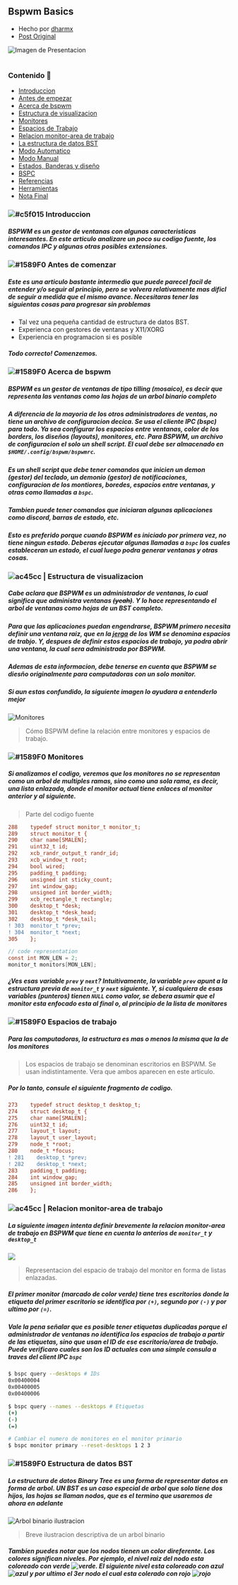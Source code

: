 ## Bspwm Basics
- Hecho por [dharmx](https://github.com/dharmx)
- [Post Original](https://dharmx.is-a.dev/bspwm-basics/)

![Imagen de Presentacion](https://dharmx.is-a.dev/bspwm-basics/images/featured-image.png)

<h1>
  <a href="#--------">
    <img alt="" align="left" src="https://img.shields.io/github/stars/Bleyom/bspwm-basics?color=0b0d10&label=Stars%20%E2%AD%90&style=for-the-badge"/>
  </a>
  <a href="#--------">
    <img alt="" align="right" src="https://img.shields.io/github/forks/Bleyom/bspwm-basics?color=0b0d10&label=Forks%20%F0%9F%94%B1&style=for-the-badge"/>
  </a>
</h1>

#

### Contenido 📖

- [Introduccion](#-introduccion)
- [Antes de empezar](#-antes-de-comenzar)
- [Acerca de bspwm](#-acerca-de-bspwm)
- [Estructura de visualizacion](#-estructura-de-visualizacion)
- [Monitores](#-monitores)
- [Espacios de Trabajo](#-espacios-de-trabajo)
- [Relacion monitor-area de trabajo](#--relacion-monitor-area-de-trabajo)
- [La estructura de datos BST](#-estructura-de-datos-bst)
- [Modo Automatico]()
- [Modo Manual]()
- [Estados, Banderas y diseño]()
- [BSPC]()
- [Referencias]()
- [Herramientas]()
- [Nota Final]()

### ![#c5f015](https://via.placeholder.com/15/c5f015/c5f015.png) Introduccion
#####  BSPWM es un gestor de ventanas con algunas caracteristicas interesantes. En este articulo analizare un poco su codigo fuente, los comandos IPC y algunas otras posibles extensiones. 

### ![#1589F0](https://via.placeholder.com/15/1589F0/1589F0.png) Antes de comenzar
##### Este es una articulo bastante intermedio que puede parecel facil de entender y/o seguir al principio, pero se volvera relativamente mas dificl de seguir a medida que el mismo avance. Necesitaras tener las siguientas cosas para progresar sin problemas

- Tal vez una pequeña cantidad de estructura de datos BST.
- Experienca con gestores de ventanas y X11/XORG
- Experiencia en programacion si es posible
##### Todo correcto! Comenzemos.

### ![#1589F0](https://via.placeholder.com/15/1589F0/1589F0.png) Acerca de bspwm
##### BSPWM es un gestor de ventanas de tipo tilling (mosaico), es decir que representa las ventanas como las hojas de un arbol binario **completo**
##### A diferencia de la mayoria de los otros administradores de ventas, no tiene un archivo de configuracion decica. Se usa el cliente IPC (bspc) para todo. Ya sea configurar los espacios entre ventanas, color de los borders, los diseños (layouts), monitores, etc. Para BSPWM, un archivo de configuracion el solo un shell script. El cual debe ser almacenado en `$HOME/.config/bspwm/bspwmrc`.
##### Es un shell script que debe tener comandos que inicien un demon (gestor) del teclado, un demonio (gestor) de notificaciones, configuracion de los montiores, boredes, espacios entre ventanas, y otras como llamadas a `bspc`.
##### Tambien puede tener comandos que iniciaran algunas aplicaciones como discord, barras de estado, etc.
##### Esto es preferido porque cuando BSPWM es iniciado por primera vez, no tiene ningun estado. Deberas ejecutar algunas llamadas a `bspc` los cuales estableceran un estado, el cual luego podra generar ventanas y otras cosas.

### ![ac45cc](https://via.placeholder.com/15/ac45cc/ac45cc.png) | Estructura de visualizacion

##### Cabe aclara que BSPWM es un administrador de ventanas, lo cual significa que administra ventanas ~~(yeah)~~. Y lo hace representando el arbol de ventanas como hojas de un BST completo.
##### Para que las aplicaciones puedan engendrarse, BSPWM primero necesita definir una ventana raiz, que en la [jerga](https://es.wikipedia.org/wiki/Jerga) de los WM se denomina espacios de trabjo. Y, despues de definir estos espacios de trabajo, ya podra abrir una ventana, la cual sera administrada por BSPWM.

##### Ademas de esta informacion, debe tenerse en cuenta que BSPWM se diesño originalmente para computadoras con un solo monitor.

##### Si aun estas confundido, la siguiente imagen lo ayudara a entenderlo mejor

![Monitores](https://dharmx.is-a.dev/bspwm-basics/svgs/bspwm-mon-ws.svg)

> Cómo BSPWM define la relación entre monitores y espacios de trabajo.

### ![#1589F0](https://via.placeholder.com/15/1589F0/1589F0.png) Monitores
##### Si analizamos el codigo, veremos que los monitores no se representan como un arbol de multiples ramas, sino como una sola rama, es decir, una lista enlazada, donde el monitor actual tiene enlaces al monitor anterior y al siguiente.

> Parte del codigo fuente

 ```diff
288    typedef struct monitor_t monitor_t;
289    struct monitor_t {
290    char name[SMALEN];
291    uint32_t id;
292    xcb_randr_output_t randr_id;
293    xcb_window_t root;
294    bool wired;
295    padding_t padding;
296    unsigned int sticky_count;
297    int window_gap;
298    unsigned int border_width;
299    xcb_rectangle_t rectangle;
300    desktop_t *desk;
301    desktop_t *desk_head;
302    desktop_t *desk_tail;
! 303  monitor_t *prev;
! 304  monitor_t *next; 
305    };
```
```c
// code representation
const int MON_LEN = 2;
monitor_t monitors[MON_LEN];
```

##### ¿Ves esas variable `prev` y `next`? Intuitivamente, la variable `prev` apunt a la estructura previa de `monitor_t` y `next` siguiente. Y, si cualquiera de esas variables (punteros) tienen `NULL` como valor, se debera asumir que el monitor esta enfocado esta al final o, al principio de la lista de monitores

### ![#1589F0](https://via.placeholder.com/15/1589F0/1589F0.png)  Espacios de trabajo

##### Para las computadoras, la estructura es mas o menos la misma que la de los monitores

> Los espacios de trabajo se denominan escritorios en BSPWM. Se usan indistintamente. Vera que ambos aparecen en este articulo.

##### Por lo tanto, consule el siguiente fragmento de codigo.

```diff
273    typedef struct desktop_t desktop_t;
274    struct desktop_t {
275    char name[SMALEN];
276    uint32_t id;
277    layout_t layout;
278    layout_t user_layout;
279    node_t *root;
280    node_t *focus;
! 281    desktop_t *prev;
! 282    desktop_t *next;
283    padding_t padding;
284    int window_gap;
285    unsigned int border_width;
286    };

```

### ![ac45cc](https://via.placeholder.com/15/ac45cc/ac45cc.png) | Relacion monitor-area de trabajo

##### La siguiente imagen intenta definir brevemente la relacion monitor-area de trabajo en BSPWM que tiene en cuenta lo anterios de `monitor_t` y `desktop_t`

<img src="https://dharmx.is-a.dev/bspwm-basics/svgs/linked-list-bspwm.svg">

> Representacion del espacio de trabajo del monitor en forma de listas enlazadas.

##### El primer monitor (marcado de color verde) tiene tres escritorios donde la etiqueta del primer escritorio se identifica por `(+)`, segundo por `(-)` y por ultimo por `(=)`.

##### Vale la pena señalar que es posible tener etiquetas duplicadas porque el administrador de ventanas no identifica los espacios de trabajo a partir de las etiquetas, sino que usan el ID de ese escritorio/area de trabajo. Puede verificaro cuales son los ID actuales con una simple consula a traves del client IPC `bspc`

```bash
$ bspc query --desktops # IDs
0x00400004
0x00400005
0x00400006

$ bspc query --names --desktops # Etiquetas
(+)
(-)
(=)

# Cambiar el numero de monitores en el monitor primario
$ bspc monitor primary --reset-desktops 1 2 3
```

### ![#1589F0](https://via.placeholder.com/15/1589F0/1589F0.png) Estructura de datos BST

##### La estructura de datos Binary Tree es una forma de representar datos en forma de arbol. UN BST es un caso especial de arbol que solo tiene dos hijos, las hojas se llaman nodos, que es el termino que usaremos de ahora en adelante

![Arbol binario ilustracion](https://dharmx.is-a.dev/bspwm-basics/svgs/bst.svg)

> Breve ilustracion descriptiva de un arbol binario

##### Tambien puedes notar que los nodos tienen un color direferente. Los colores significan niveles. Por ejemplo, el nivel raiz del nodo esta coloreado con verde ![verde](https://via.placeholder.com/15/79dcaa/79dcaa.png). El siguiente nivel esta coloreado con azul ![azul](https://via.placeholder.com/15/7ab0df/7ab0df.png) y por ultimo el 3er nodo el cual esta colerado con rojo ![rojo](https://via.placeholder.com/15/f87070/f87070.png)

